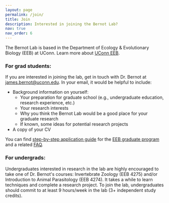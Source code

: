 ```yaml
---
layout: page
permalink: /join/
title: Join
description: Interested in joining the Bernot Lab?
nav: true
nav_order: 6
---
```


The Bernot Lab is based in the Department of Ecology & Evolutionary Biology (EEB) at UConn. Learn more about [UConn EEB](https://eeb.uconn.edu).

### For grad students:
If you are interested in joining the lab, get in touch with Dr. Bernot at james.bernot@uconn.edu. In your email, it would be helpful to include: 
* Background information on yourself:
  * Your preparation for graduate school (e.g., undergraduate education, research experience, etc.)
  * Your research interests
  * Why you think the Bernot Lab would be a good place for your graduate research
  * If known, some ideas for potential research projects
* A copy of your CV

You can find [step-by-step application guide](https://eeb.uconn.edu/eeb-graduate-program-step-by-step-application-procedure/)  for the [EEB graduate program](https://eeb.uconn.edu/grads/) and a related [FAQ](https://eeb.uconn.edu/graduate-applicant-frequently-asked-questions/).

### For undergrads:
Undergraduates interested in research in the lab are highly encouraged to take one of Dr. Bernot's courses: Invertebrate Zoology (EEB 4275) and/or Introduction to Animal Parasitology (EEB 4274). It takes a while to learn techniques and complete a research project. To join the lab, undergraduates should commit to at least 9 hours/week in the lab (3+ independent study credits).